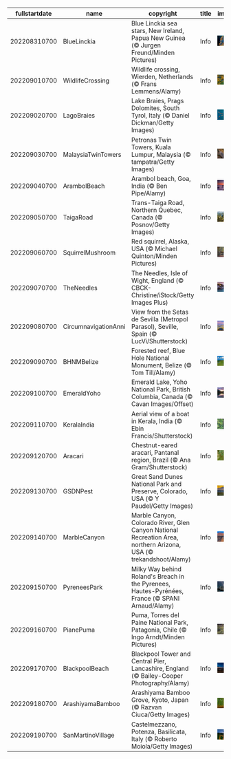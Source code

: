 |fullstartdate|name|copyright|title|image|
|--|--|--|--|--|
202208310700|BlueLinckia|Blue Linckia sea stars, New Ireland, Papua New Guinea (© Jurgen Freund/Minden Pictures)|Info|![](/en-AU/2022/09/202208310700BlueLinckia.jpg)|
202209010700|WildlifeCrossing|Wildlife crossing, Wierden, Netherlands (© Frans Lemmens/Alamy)|Info|![](/en-AU/2022/09/202209010700WildlifeCrossing.jpg)|
202209020700|LagoBraies|Lake Braies, Prags Dolomites, South Tyrol, Italy  (© Daniel Dickman/Getty Images)|Info|![](/en-AU/2022/09/202209020700LagoBraies.jpg)|
202209030700|MalaysiaTwinTowers|Petronas Twin Towers, Kuala Lumpur, Malaysia (© tampatra/Getty Images)|Info|![](/en-AU/2022/09/202209030700MalaysiaTwinTowers.jpg)|
202209040700|ArambolBeach|Arambol beach, Goa, India (© Ben Pipe/Alamy)|Info|![](/en-AU/2022/09/202209040700ArambolBeach.jpg)|
202209050700|TaigaRoad|Trans-Taiga Road, Northern Quebec, Canada (© Posnov/Getty Images)|Info|![](/en-AU/2022/09/202209050700TaigaRoad.jpg)|
202209060700|SquirrelMushroom|Red squirrel, Alaska, USA (© Michael Quinton/Minden Pictures)|Info|![](/en-AU/2022/09/202209060700SquirrelMushroom.jpg)|
202209070700|TheNeedles|The Needles, Isle of Wight, England (© CBCK-Christine/iStock/Getty Images Plus)|Info|![](/en-AU/2022/09/202209070700TheNeedles.jpg)|
202209080700|CircumnavigationAnni|View from the Setas de Sevilla (Metropol Parasol), Seville, Spain (© LucVi/Shutterstock)|Info|![](/en-AU/2022/09/202209080700CircumnavigationAnni.jpg)|
202209090700|BHNMBelize|Forested reef, Blue Hole National Monument, Belize (© Tom Till/Alamy)|Info|![](/en-AU/2022/09/202209090700BHNMBelize.jpg)|
202209100700|EmeraldYoho|Emerald Lake, Yoho National Park, British Columbia, Canada (© Cavan Images/Offset)|Info|![](/en-AU/2022/09/202209100700EmeraldYoho.jpg)|
202209110700|KeralaIndia|Aerial view of a boat in Kerala, India (© Ebin Francis/Shutterstock)|Info|![](/en-AU/2022/09/202209110700KeralaIndia.jpg)|
202209120700|Aracari|Chestnut-eared aracari, Pantanal region, Brazil (© Ana Gram/Shutterstock)|Info|![](/en-AU/2022/09/202209120700Aracari.jpg)|
202209130700|GSDNPest|Great Sand Dunes National Park and Preserve, Colorado, USA (© Y Paudel/Getty Images)|Info|![](/en-AU/2022/09/202209130700GSDNPest.jpg)|
202209140700|MarbleCanyon|Marble Canyon, Colorado River, Glen Canyon National Recreation Area, northern Arizona, USA (© trekandshoot/Alamy)|Info|![](/en-AU/2022/09/202209140700MarbleCanyon.jpg)|
202209150700|PyreneesPark|Milky Way behind Roland's Breach in the Pyrenees, Hautes-Pyrénées, France (© SPANI Arnaud/Alamy)|Info|![](/en-AU/2022/09/202209150700PyreneesPark.jpg)|
202209160700|PianePuma|Puma, Torres del Paine National Park, Patagonia, Chile (© Ingo Arndt/Minden Pictures)|Info|![](/en-AU/2022/09/202209160700PianePuma.jpg)|
202209170700|BlackpoolBeach|Blackpool Tower and Central Pier, Lancashire, England (© Bailey-Cooper Photography/Alamy)|Info|![](/en-AU/2022/09/202209170700BlackpoolBeach.jpg)|
202209180700|ArashiyamaBamboo|Arashiyama Bamboo Grove, Kyoto, Japan (© Razvan Ciuca/Getty Images)|Info|![](/en-AU/2022/09/202209180700ArashiyamaBamboo.jpg)|
202209190700|SanMartinoVillage|Castelmezzano, Potenza, Basilicata, Italy (© Roberto Moiola/Getty Images)|Info|![](/en-AU/2022/09/202209190700SanMartinoVillage.jpg)|
